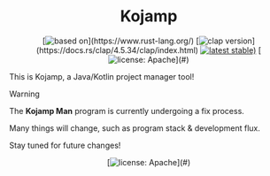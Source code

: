 <div align=center>

Kojamp
======

[![based on](https://img.shields.io/badge/based_on-rust-orange?)](https://www.rust-lang.org/)
[![clap version](https://img.shields.io/badge/clap_crate-v4.5.34-orange?)](https://docs.rs/clap/4.5.34/clap/index.html)
[![latest stable)](https://img.shields.io/github/v/tag/nasccped/kojamp?label=latest%20stable&color=31b564)](#)
[![license: Apache](https://img.shields.io/badge/License-Apache_2.0-blue?)](#)

</div>

This is Kojamp, a Java/Kotlin project manager tool!

> [!WARNING]
> 
> The **Kojamp Man** program is currently undergoing a fix process.
>
> Many things will change, such as program stack & development flux.
>
> Stay tuned for future changes!

<div align=center>

[![license: Apache](https://img.shields.io/badge/License-Apache_2.0-blue?)](#)

</div>
